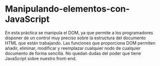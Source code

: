 # Manipulando-elementos-con-JavaScript
En esta práctica se manipula el DOM, ya que permite a
los programadores disponer de un control muy preciso sobre la estructura del documento
HTML que están trabajando. Las funciones que proporciona DOM permiten añadir,
eliminar, modificar y reemplazar cualquier nodo de cualquier documento de forma sencilla.
No quedan dudas del poder que tiene JavaScript sobre nuestro front-end.
